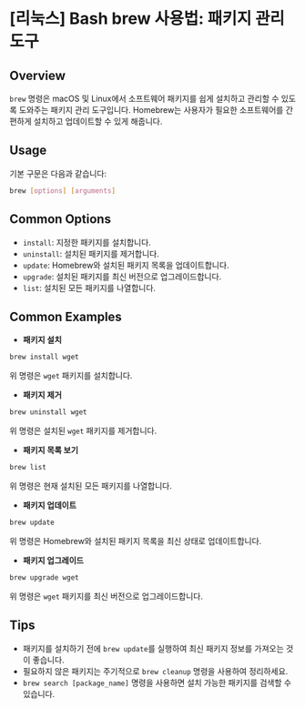 # [리눅스] Bash brew 사용법: 패키지 관리 도구

## Overview
`brew` 명령은 macOS 및 Linux에서 소프트웨어 패키지를 쉽게 설치하고 관리할 수 있도록 도와주는 패키지 관리 도구입니다. Homebrew는 사용자가 필요한 소프트웨어를 간편하게 설치하고 업데이트할 수 있게 해줍니다.

## Usage
기본 구문은 다음과 같습니다:
```bash
brew [options] [arguments]
```

## Common Options
- `install`: 지정한 패키지를 설치합니다.
- `uninstall`: 설치된 패키지를 제거합니다.
- `update`: Homebrew와 설치된 패키지 목록을 업데이트합니다.
- `upgrade`: 설치된 패키지를 최신 버전으로 업그레이드합니다.
- `list`: 설치된 모든 패키지를 나열합니다.

## Common Examples
- **패키지 설치**
```bash
brew install wget
```
위 명령은 `wget` 패키지를 설치합니다.

- **패키지 제거**
```bash
brew uninstall wget
```
위 명령은 설치된 `wget` 패키지를 제거합니다.

- **패키지 목록 보기**
```bash
brew list
```
위 명령은 현재 설치된 모든 패키지를 나열합니다.

- **패키지 업데이트**
```bash
brew update
```
위 명령은 Homebrew와 설치된 패키지 목록을 최신 상태로 업데이트합니다.

- **패키지 업그레이드**
```bash
brew upgrade wget
```
위 명령은 `wget` 패키지를 최신 버전으로 업그레이드합니다.

## Tips
- 패키지를 설치하기 전에 `brew update`를 실행하여 최신 패키지 정보를 가져오는 것이 좋습니다.
- 필요하지 않은 패키지는 주기적으로 `brew cleanup` 명령을 사용하여 정리하세요.
- `brew search [package_name]` 명령을 사용하면 설치 가능한 패키지를 검색할 수 있습니다.